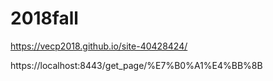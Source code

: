 # 2018fall

https://vecp2018.github.io/site-40428424/

https://localhost:8443/get_page/%E7%B0%A1%E4%BB%8B
